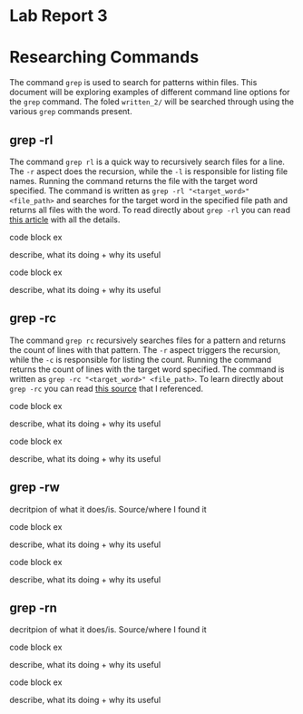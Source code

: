 # Lab Report 3

# Researching Commands

The command `grep` is used to search for patterns within files. This document will be exploring examples of different command line options for the `grep` command. The foled `written_2/` will be searched through using the various `grep` commands present. 

## grep -rl

The command `grep rl` is a quick way to recursively search files for a line. The `-r` aspect does the recursion, while the `-l` is responsible for listing file names. Running the command returns the file with the target word specified. The command is written as `grep -rl "<target_word>" <file_path>` and searches for the target word in the specified file path and returns all files with the word. To read directly about `grep -rl` you can read [this article](https://alvinalexander.com/linux-unix/recursive-grep-r-searching-egrep-find/#:~:text=grep%20%2Drl%20alvin%20.,i%20for%20case%2Dinsensitive%20searches) with all the details.

code block ex

describe, what its doing + why its useful

code block ex

describe, what its doing + why its useful

## grep -rc

The command `grep rc` recursively searches files for a pattern and returns the count of lines with that pattern. The `-r` aspect triggers the recursion, while the `-c` is responsible for listing the count. Running the command returns the count of lines with the target word specified. The command is written as `grep -rc "<target_word>" <file_path>`. To learn directly about `grep -rc` you can read [this source](https://www.geeksforgeeks.org/grep-command-in-unixlinux/) that I referenced.

code block ex

describe, what its doing + why its useful

code block ex

describe, what its doing + why its useful

## grep -rw

decritpion of what it does/is. Source/where I found it

code block ex

describe, what its doing + why its useful

code block ex

describe, what its doing + why its useful

## grep -rn

decritpion of what it does/is. Source/where I found it

code block ex

describe, what its doing + why its useful

code block ex

describe, what its doing + why its useful

